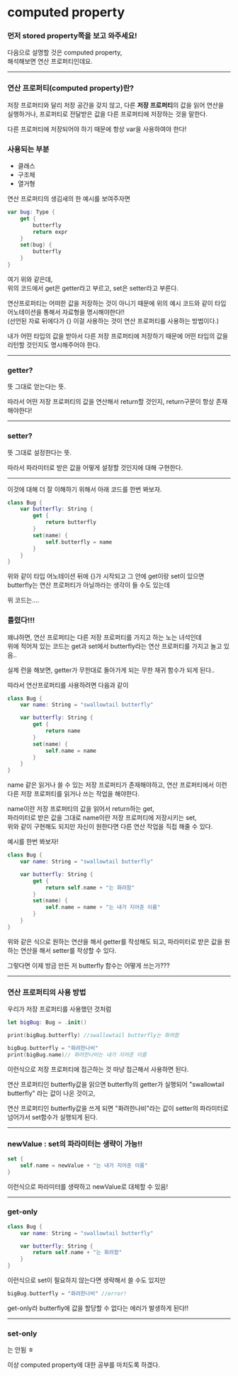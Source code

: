 # computed property
### 먼저 stored property쪽을 보고 와주세요!

다음으로 설명할 것은 computed property,<br>
해석해보면 연산 프로퍼티인데요.
___
### 연산 프로퍼티(computed property)란?
저장 프로퍼티와 달리 저장 공간을 갖지 않고, 다른 **저장 프로퍼티**의 값을 읽어 연산을 실행하거나, 프로퍼티로 전달받은 값을 다른 프로퍼티에 저장하는 것을 말한다.

다른 프로퍼티에 저장되어야 하기 때문에 항상 var을 사용하여야 한다!

### 사용되는 부분
* 클래스
* 구조체
* 열거형

연산 프로퍼티의 생김새의 한 예시를 보여주자면
```swift
var bug: Type {
    get {
        butterfly
        return expr
    }
    set(bug) {
        butterfly
    }
}
```
여기 위와 같은데,<br>
위의 코드에서 get은 getter라고 부르고, set은 setter라고 부른다.

연산프로퍼티는 어떠한 값을 저장하는 것이 아니기 때문에 위의 예시 코드와 같이 타입 어노테이션을 통해서 자료형을 명시해야한다!!<br>
(선언된 자료 뒤에다가 {} 이걸 사용하는 것이 연산 프로퍼티를 사용하는 방법이다.)

내가 어떤 타입의 값을 받아서 다른 저장 프로퍼티에 저장하기 때문에 어떤 타입의 값을 리턴할 것인지도 명시해주어야 한다.
___
### getter?
뜻 그대로 얻는다는 뜻.<br>

따라서 어떤 저장 프로퍼티의 값을 연산해서 return할 것인지, return구문이 항상
존재해야한다!
___
### setter?
뜻 그대로 설정한다는 뜻.<br>

따라서 파라미터로 받은 값을 어떻게 설정할 것인지에 대해 구현한다.
___
이것에 대해 더 잘 이해하기 위해서 아래 코드를 한번 봐보자.
```swift
class Bug {
    var butterfly: String {
        get {
            return butterfly
        }
        set(name) {
            self.butterfly = name
        }
    }
}
```
위와 같이 타입 어노테이션 뒤에 {}가 시작되고 그 안에 get이랑 set이 있으면 butterfly는 연산 프로퍼티가 아닐까라는 생각이 들 수도 있는데

위 코드는....

### 틀렸다!!!

왜냐하면, 연산 프로퍼티는 다른 저장 프로퍼티를 가지고 하는 노는 녀석인데<br>
위에 적어져 있는 코드는 get과 set에서 butterfly라는 연산 프로퍼티를 가지고 놀고 있음..

실제 런을 해보면, getter가 무한대로 돌아가게 되는 무한 재귀 함수가 되게 된다..

따라서 연산프로퍼티를 사용하려면 다음과 같이
```swift 
class Bug {
    var name: String = "swallowtail butterfly"

    var butterfly: String {
        get {
            return name
        }
        set(name) {
            self.name = name
        }
    }
}
```
name 같은 읽거나 쓸 수 있는 저장 프로퍼티가 존재해야하고, 연산 프로퍼티에서 이런 다른 저장 프로퍼티를 읽거나 쓰는 작업을 해야한다.

name이란 저장 프로퍼티의 값을 읽어서 return하는 get,<br>
파라미터로 받은 값을 그대로 name이란 저장 프로퍼티에 저장시키는 set,<br>
위와 같이 구현해도 되지만 자신이 원한다면 다른 연산 작업을 직접 해줄 수 있다.

예시를 한번 봐보자!
```swift
class Bug {
    var name: String = "swallowtail butterfly"

    var butterfly: String {
        get {
            return self.name + "는 화려함"
        }
        set(name) {
            self.name = name + "는 내가 지어준 이름"
        }
    }
}
```
위와 같은 식으로 원하는 연산을 해서 getter를 작성해도 되고, 파라미터로 받은 값을 원하는 연산을 해서 setter를 작성할 수 있다.

그렇다면 이제 방금 만든 저 butterfly 함수는 어떻게 쓰는가???
___
### 연산 프로퍼티의 사용 방법
우리가 저장 프로퍼티를 사용했던 것처럼
```swift
let bigBug: Bug = .init()

print(bigBug.butterfly) //swallowtail butterfly는 화려함

bigBug.butterfly = "화려한나비"
print(bigBug.name)// 화려한나비는 내가 지어준 이름
```

이런식으로 저장 프로퍼티에 접근하는 것 마냥 접근해서 사용하면 된다.

연산 프로퍼티인 butterfly값을 읽으면 butterfly의 getter가 실행되어 "swallowtail butterfly" 라는 값이 나온 것이고,

연산 프로퍼티인 butterfly값을 쓰게 되면 "화려한나비"라는 값이 setter의 파라미터로 넘어가서 set함수가 실행되게 된다.
___
### newValue : set의 파라미터는 생략이 가능!!
```swift
set {
    self.name = newValue + "는 내가 지어준 이름"
}
```
이런식으로 파라미터를 생략하고 newValue로 대체할 수 있음!
___
### get-only
```swift
class Bug {
    var name: String = "swallowtail butterfly"

    var butterfly: String {
        return self.name + "는 화려함"
    }
}
```
이런식으로 set이 필요하지 않는다면 생략해서 쓸 수도 있지만
```swift
bigBug.butterfly = "화려한나비" //error!
```
get-only라 butterfly에 값을 할당할 수 없다는 에러가 발생하게 된다!!

___
### set-only
는 안됨 ㅎ

이상 computed property에 대한 공부를 마치도록 하겠다.